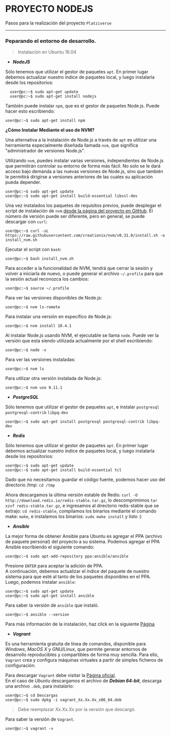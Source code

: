 # PROYECTO NODEJS
Pasos para la realización del proyecto `Platziverse`
___
### Peparando el entorno de desarrollo.

> Instalación en Ubuntu 16.04

- ***NodeJS***

Sólo tenemos que utilizar el gestor de paquetes `apt`. En primer lugar debemos actualizar nuestro índice de paquetes local, y luego instalarla desde los repositorios:

```shell
  user@pc:~$ sudo apt-get update
  user@pc:~$ sudo apt-get install nodejs
```

También puede instalar `npm`, que es el gestor de paquetes Node.js. Puede hacer esto escribiendo:

```shell
user@pc:~$ sudo apt-get install npm
```

**¿Cómo Instalar Mediante el uso de NVM?**

Una alternativa a la instalación de Node.js a través de `apt` es utilizar una herramienta especialmente diseñada llamada `nvm`, que significa "administrador de versiones Node.js".

Utilizando `nvm`, puedes instalar varias versiones, independientes de Node.js que permitirán controlar su entorno de forma más fácil. No solo se le dará acceso bajo demanda a las nuevas versiones de Node.js, sino que también le permitirá dirigirse a versiones anteriores de las cuales su aplicación pueda depender.

```shell
user@pc:~$ sudo apt-get update
user@pc:~$ sudo apt-get install build-essential libssl-dev
```

Una vez instalados los paquetes de requisitos previos, puede desplegar el script de instalación de `nvm` [desde la página del proyecto en GitHub](https://github.com/creationix/nvm). El número de versión puede ser diferente, pero en general, se puede descargar con `curl`:

```shell
user@pc:~$ curl -sL https://raw.githubusercontent.com/creationix/nvm/v0.31.0/install.sh -o install_nvm.sh
```

Ejecutar el script con `bash`:

```shell
user@pc:~$ bash install_nvm.sh
```

Para acceder a la funcionalidad de NVM, tendrá que cerrar la sesión y volver a iniciarla de nuevo, o puede generar el archivo `~/.profile` para que la sesión actual reconozca los cambios:

```shell
user@pc:~$ source ~/.profile
```

Para ver las versiones disponibles de Node.js:

```shell
user@pc:~$ nvm ls-remote
```

Para instalar una versión en específico de Node.js:

```shell
user@pc:~$ nvm install 10.4.1
```

Al instalar Node.js usando NVM, el ejecutable se llama `node`. Puede ver la versión que esta siendo utilizada actualmente por el shell escribiendo:

```shell
user@pc:~$ node -v
```

Para ver las versiones instaladas:

```shell
user@pc:~$ nvm ls
```

Para utilizar otra versión instalada de Node.js:

```shell
user@pc:~$ nvm use 9.11.1
```

- ***PostgreSQL***

Sólo tenemos que utilizar el gestor de paquetes `apt`, e instalar `postgresql` `postgresql-contrib` `libpq-dev`

```shell
user@pc:~$ sudo apt-get install postgresql postgresql-contrib libpq-dev
```

- ***Redis***

Sólo tenemos que utilizar el gestor de paquetes `apt`. En primer lugar debemos actualizar nuestro índice de paquetes local, y luego instalarla desde los repositorios:

```shell
user@pc:~$ sudo apt-get update
user@pc:~$ sudo apt-get install build-essential tcl
```

Dado que no necesitamos guardar el código fuente, podemos hacer uso del directorio /tmp: `cd /tmp`

Ahora descargamos la última versión estable de Redis: `curl -O http://download.redis.io/redis-stable.tar.gz`, lo descomprimimos `tar xzvf redis-stable.tar.gz`, e ingresamos al directorio redis-stable que se extrajo: `cd redis-stable`, compilamos los binarios mediante el comando make: `make`, e instalamos los binarios: `sudo make install` y listo :)

- ***Ansible***

La mejor forma de obtener Ansible para Ubuntu es agregar el PPA (archivo de paquete personal) del proyecto a su sistema. Podemos agregar el PPA Ansible escribiendo el siguiente comando:

```shell
user@pc:~$ sudo apt-add-repository ppa:ansible/ansible
```

Presione `ENTER` para aceptar la adición de PPA.  
A continuación, debemos actualizar el índice del paquete de nuestro sistema para que esté al tanto de los paquetes disponibles en el PPA. Luego, podemos instalar `ansible`:

```shell
user@pc:~$ sudo apt-get update
user@pc:~$ sudo apt-get install ansible
```

Para saber la versión de `ansible` que instaló.

```shell
user@pc:~$ ansible --version
```

Para más información de la instalación, haz click en la siguiente [Página](https://www.digitalocean.com/community/tutorials/how-to-install-and-configure-ansible-on-ubuntu-16-04)

- ***Vagrant***

Es una herramienta gratuita de línea de comandos, disponible para *Windows*, *MacOS X* y *GNU/Linux*, que permite generar entornos de desarrollo reproducibles y compartibles de forma muy sencilla. Para ello, `Vagrant` crea y configura máquinas virtuales a partir de simples ficheros de configuración.

Para descargar `Vagrant` debe visitar la [Página oficial](https://www.vagrantup.com/downloads.html).  
En el caso de *Ubuntu* descargamos el archivo de ***Debian 64-bit***, descarga una archivo `.deb`, para instalarlo:

```shell
user@pc:~$ cd Descargas
user@pc:~$ sudo dpkg -i vagrant_Xx.Xx.Xx_x86_64.deb
```

> Debe reemplazar _Xx.Xx.Xx_ por la versión que descargó.

Para saber la versión de `Vagrant`.

```shell
user@pc:~$ vagrant -v
```
